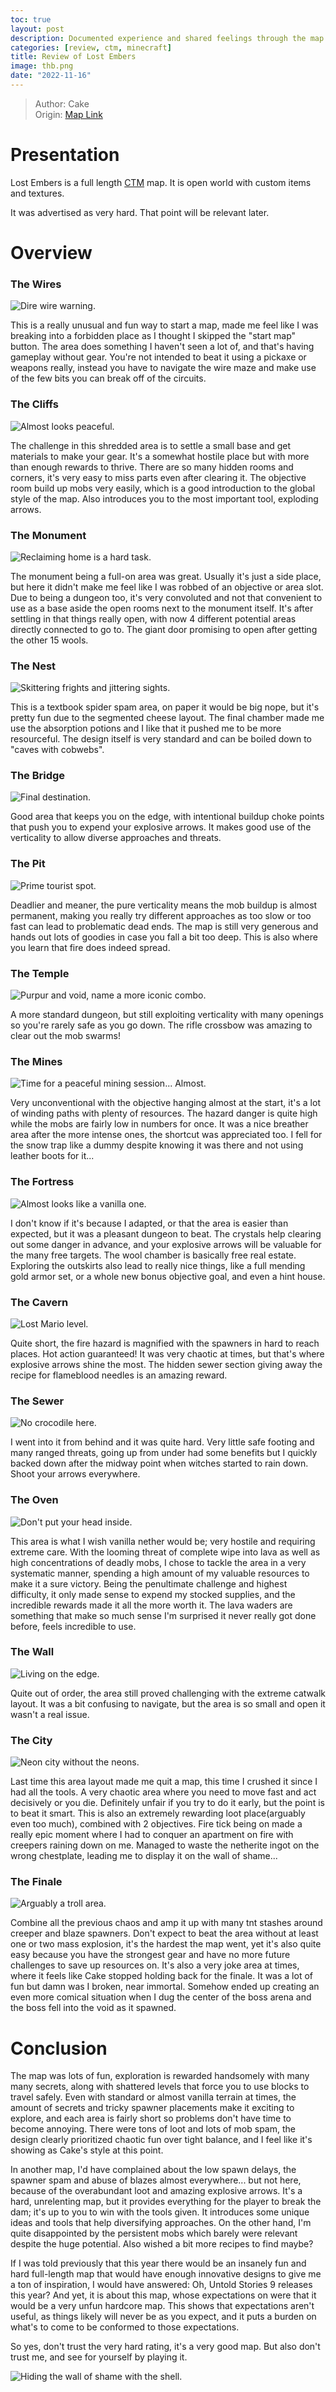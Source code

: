 ```yaml
---
toc: true
layout: post
description: Documented experience and shared feelings through the map.
categories: [review, ctm, minecraft]
title: Review of Lost Embers
image: thb.png
date: "2022-11-16"
---
```

>Author: Cake  
Origin: [Map Link](https://www.mediafire.com/file/cp9gboasxmhshn6/Lost_Embers.zip/file)

# Presentation

Lost Embers is a full length [CTM](/posts/ctm/) map. It is open world with custom items and textures.

It was advertised as very hard. That point will be relevant later.

# Overview
### The Wires

![Dire wire warning.](1)

This is a really unusual and fun way to start a map, made me feel like I was breaking into a forbidden place as I thought I skipped the "start map" button.
The area does something I haven't seen a lot of, and that's having gameplay without gear. You're not intended to beat it using a pickaxe or weapons really, instead you have to navigate the wire maze and make use of the few bits you can break off of the circuits.

### The Cliffs

![Almost looks peaceful.](2)

The challenge in this shredded area is to settle a small base and get materials to make your gear. It's a somewhat hostile place but with more than enough rewards to thrive. There are so many hidden rooms and corners, it's very easy to miss parts even after clearing it.
The objective room build up mobs very easily, which is a good introduction to the global style of the map. Also introduces you to the most important tool, exploding arrows.

### The Monument

![Reclaiming home is a hard task.](3)

The monument being a full-on area was great. Usually it's just a side place, but here it didn't make me feel like I was robbed of an objective or area slot.
Due to being a dungeon too, it's very convoluted and not that convenient to use as a base aside the open rooms next to the monument itself. It's after settling in that things really open, with now 4 different potential areas directly connected to go to. The giant door promising to open after getting the other 15 wools.

### The Nest

![Skittering frights and jittering sights.](4)

This is a textbook spider spam area, on paper it would be big nope, but it's pretty fun due to the segmented cheese layout. The final chamber made me use the absorption potions and I like that it pushed me to be more resourceful. The design itself is very standard and can be boiled down to "caves with cobwebs".

### The Bridge

![Final destination.](5)

Good area that keeps you on the edge, with intentional buildup choke points that push you to expend your explosive arrows. It makes good use of the verticality to allow diverse approaches and threats.

### The Pit

![Prime tourist spot.](6)

Deadlier and meaner, the pure verticality means the mob buildup is almost permanent, making you really try different approaches as too slow or too fast can lead to problematic dead ends. The map is still very generous and hands out lots of goodies in case you fall a bit too deep.
This is also where you learn that fire does indeed spread.

### The Temple

![Purpur and void, name a more iconic combo.](7)

A more standard dungeon, but still exploiting verticality with many openings so you're rarely safe as you go down. The rifle crossbow was amazing to clear out the mob swarms!

### The Mines

![Time for a peaceful mining session... Almost.](8)

Very unconventional with the objective hanging almost at the start, it's a lot of winding paths with plenty of resources. The hazard danger is quite high while the mobs are fairly low in numbers for once. It was a nice breather area after the more intense ones, the shortcut was appreciated too.
I fell for the snow trap like a dummy despite knowing it was there and not using leather boots for it...

### The Fortress

![Almost looks like a vanilla one.](9)

I don't know if it's because I adapted, or that the area is easier than expected, but it was a pleasant dungeon to beat. The crystals help clearing out some danger in advance, and your explosive arrows will be valuable for the many free targets. The wool chamber is basically free real estate.
Exploring the outskirts also lead to really nice things, like a full mending gold armor set, or a whole new bonus objective goal, and even a hint house.

### The Cavern

![Lost Mario level.](10)

Quite short, the fire hazard is magnified with the spawners in hard to reach places. Hot action guaranteed! It was very chaotic at times, but that's where explosive arrows shine the most.
The hidden sewer section giving away the recipe for flameblood needles is an amazing reward.

### The Sewer

![No crocodile here.](11)

I went into it from behind and it was quite hard. Very little safe footing and many ranged threats, going up from under had some benefits but I quickly backed down after the midway point when witches started to rain down. Shoot your arrows everywhere.

### The Oven

![Don't put your head inside.](12)

This area is what I wish vanilla nether would be; very hostile and requiring extreme care. With the looming threat of complete wipe into lava as well as high concentrations of deadly mobs, I chose to tackle the area in a very systematic manner, spending a high amount of my valuable resources to make it a sure victory. Being the penultimate challenge and highest difficulty, it only made sense to expend my stocked supplies, and the incredible rewards made it all the more worth it.
The lava waders are something that make so much sense I'm surprised it never really got done before, feels incredible to use.

### The Wall

![Living on the edge.](13)

Quite out of order, the area still proved challenging with the extreme catwalk layout. It was a bit confusing to navigate, but the area is so small and open it wasn't a real issue.

### The City

![Neon city without the neons.](14)

Last time this area layout made me quit a map, this time I crushed it since I had all the tools. A very chaotic area where you need to move fast and act decisively or you die. Definitely unfair if you try to do it early, but the point is to beat it smart. This is also an extremely rewarding loot place(arguably even too much), combined with 2 objectives.
Fire tick being on made a really epic moment where I had to conquer an apartment on fire with creepers raining down on me. Managed to waste the netherite ingot on the wrong chestplate, leading me to display it on the wall of shame...

### The Finale

![Arguably a troll area.](15)

Combine all the previous chaos and amp it up with many tnt stashes around creeper and blaze spawners. Don't expect to beat the area without at least one or two mass explosion, it's the hardest the map went, yet it's also quite easy because you have the strongest gear and have no more future challenges to save up resources on.
It's also a very joke area at times, where it feels like Cake stopped holding back for the finale. It was a lot of fun but damn was I broken, near immortal. Somehow ended up creating an even more comical situation when I dug the center of the boss arena and the boss fell into the void as it spawned.

# Conclusion

The map was lots of fun, exploration is rewarded handsomely with many many secrets, along with shattered levels that force you to use blocks to travel safely.
Even with standard or almost vanilla terrain at times, the amount of secrets and tricky spawner placements make it exciting to explore, and each area is fairly short so problems don't have time to become annoying.
There were tons of loot and lots of mob spam, the design clearly prioritized chaotic fun over tight balance, and I feel like it's showing as Cake's style at this point.

In another map, I'd have complained about the low spawn delays, the spawner spam and abuse of blazes almost everywhere... but not here, because of the overabundant loot and amazing explosive arrows. It's a hard, unrelenting map, but it provides everything for the player to break the dam; it's up to you to win with the tools given. It introduces some unique ideas and tools that help diversifying approaches.
On the other hand, I'm quite disappointed by the persistent mobs which barely were relevant despite the huge potential. Also wished a bit more recipes to find maybe?

If I was told previously that this year there would be an insanely fun and hard full-length map that would have enough innovative designs to give me a ton of inspiration, I would have answered: Oh, Untold Stories 9 releases this year? And yet, it is about this map, whose expectations on were that it would be a very unfun hardcore map. This shows that expectations aren't useful, as things likely will never be as you expect, and it puts a burden on what's to come to be conformed to those expectations.

So yes, don't trust the very hard rating, it's a very good map. But also don't trust me, and see for yourself by playing it.

![Hiding the wall of shame with the shell.](win)

<script src="https://utteranc.es/client.js"
        repo="orian34/travelogues"
        issue-term="title"
        label="Comment"
        theme="github-dark"
        crossorigin="anonymous"
        async>
</script>
